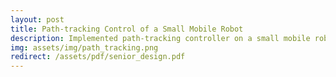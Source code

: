 ```yaml
---
layout: post
title: Path-tracking Control of a Small Mobile Robot
description: Implemented path-tracking controller on a small mobile robot using ROS.
img: assets/img/path_tracking.png
redirect: /assets/pdf/senior_design.pdf
---
```

